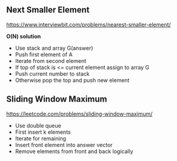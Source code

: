## Next Smaller Element
https://www.interviewbit.com/problems/nearest-smaller-element/

**O(N) solution**

* Use stack and array G(answer)
* Push first element of A
* Iterate from second element
* If top of stack is <= current element assign to array G
* Push current number to stack
* Otherwise pop the top and push new element

## Sliding Window Maximum
https://leetcode.com/problems/sliding-window-maximum/

* Use double queue
* First insert k elements 
* Iterate for remaining
* Insert front element into answer vector
* Remove elements from front and back logically

